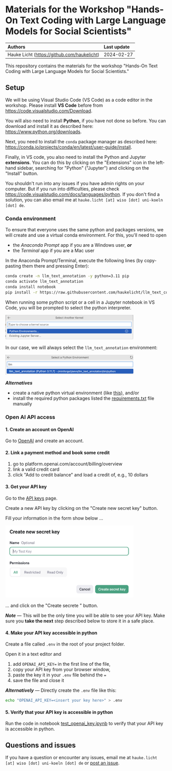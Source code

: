 # Materials for the Workshop "Hands-On Text Coding with Large Language Models for Social Scientists"

| Authors | Last update |
|:------ |:----------- |
| Hauke Licht (https://github.com/haukelicht) | 2024-02-27 |

This repository contains the materials for the workshop "Hands-On Text Coding with Large Language Models for Social Scientists."

## Setup 


We will be using Visual Studio Code (VS Code) as a code editor in the workshop.
Please install **VS Code** before from https://code.visualstudio.com/Download.

You will also need to install **Python**, if you have not done so before. 
You can download and install it as described here: https://www.python.org/downloads.

Next, you need to install the `conda` package manager as described here: https://conda.io/projects/conda/en/latest/user-guide/install.

Finally, in VS code, you also need to install the Python and Jupyter **extensions**.
You can do this by clicking on the "Extensions" icon in the left-hand sidebar, searching for "Python" ("Jupyter") and clicking on the "Install" button.

You shouldn't run into any issues if you have admin rights on your computer.
But if you run into difficulties, please check https://code.visualstudio.com/docs/languages/python.
If you don't find a solution, you can also email me at `hauke.licht [at] wiso [dot] uni-koeln [dot] de`.


### Conda environment

To ensure that everyone uses the same python and packages versions, we will create and use a virtual conda environment.
For this, you'll need to open 

- the *Anaconda Prompt* app if you are a Windows user, **_or_**
- the *Terminal* app if you are a Mac user

In the Anaconda Prompt/Terminal, execute the following lines (by copy-pasting them there and pressing Enter):

```bash
conda create -n llm_text_annotation -y python=3.11 pip
conda activate llm_text_annotation
conda install notebook
pip install -r https://raw.githubusercontent.com/haukelicht/llm_text_coding/main/setup/requirements.txt
```

When running some python script or a cell in a Jupyter notebook in VS Code, you will be prompted to select the python interpreter.

<img src="assets/vscode_python_environments_popup.png" alt="Pop-up in VS Code for selecting a python interpreter" style="width:400px;"/>

In our case, we will always select the `llm_text_annotation` environment:

<img src="assets/vscode_select_python_environment.png" alt="Virtual environment to select as python interpreter" style="width:400px;"/>

<br>



**_Alternatives_** 

- create a native python virtual environment (like [this](https://realpython.com/lessons/creating-virtual-environment/)), and/or
- install the required python packages listed the [requirements.txt](setup/requirements.txt) file manually

### Open AI API access

#### 1. Create an account on OpenAI

Go to [OpenAI](https://beta.openai.com/signup/) and create an account.

#### 2. Link a payment method and book some credit

1. go to platform.openai.com/account/billing/overview
2. link a valid credit card
3. click "Add to credit balance" and load a credit of, e.g., 10 dollars

#### 3. Get your API key

Go to the [API keys](https://platform.openai.com/api-keys) page.

Create a new API key by clicking on the "Create new secret key" button.

Fill your information in the form show below ... 

<img src="assets/openai_api_create_new_secret.png" alt="Pop-up for creating a new OpenAI API key" style="width:400px;"/>

... and click on the "Create secrete "  button.

**_Note_** &mdash; 
This will be the only time you will be able to see your API key. 
Make sure you **take the next** step described below to store it in a safe place.


#### 4. Make your API key accessible in python

Create a file called `.env` in the root of your project folder.

Open it in a text editor and

1. add `OPENAI_API_KEY=` in the first line of the file, 
2. copy your API key from your browser window,
3. paste the key it in your `.env` file behind the `=`
4. save the file and close it

**_Alternatively_** &mdash; Directly create the `.env` file like this:

```bash
echo "OPENAI_API_KEY=<insert your key here>" > .env
```

#### 5. Verify that your API key is accessible in python

Run the code in notebook [test_openai_key.ipynb](./code/test_openai_key.ipynb) to verify that your API key is accessible in python.

## Questions and issues

If you have a question or encounter any issues, email me at `hauke.licht [at] wiso [dot] uni-koeln [dot] de` or [post an issue](https://github.com/haukelicht/llm_text_coding/issues).
